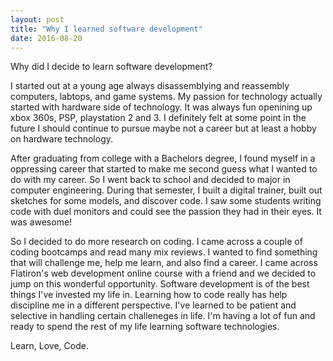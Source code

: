```yaml
---
layout: post
title: "Why I learned software development"
date: 2016-08-20
---
```


Why did I decide to learn software development?

I started out at a young age always disassemblying and reassembly computers, labtops, and game systems. My passion for technology actually started with hardware side of technology. It was always fun openining up xbox 360s, PSP, playstation 2 and 3. I definitely felt at some point in the future I should continue to pursue maybe not a career but at least a hobby on hardware technology. 

After graduating from college with a Bachelors degree, I found myself in a oppressing career that started to make me second guess what I wanted to do with my career. So I went back to school and decided to major in computer engineering. During that semester, I built a digital trainer, built out sketches for some models, and discover code. I saw some students writing code with duel monitors and could see the passion they had in their eyes. It was awesome!

So I decided to do more research on coding. I came across a couple of coding bootcamps and read many mix reviews. I wanted to find something that will challenge me, help me learn, and also find a career. I came across Flatiron's web development online course with a friend and we decided to jump on this wonderful opportunity. Software development is of the best things I've invested my life in. Learning how to code really has help discipline me in a different perspective. I've learned to be patient and selective in handling certain challeneges in life. I'm having a lot of fun and ready to spend the rest of my life learning software technologies. 

Learn, Love, Code.